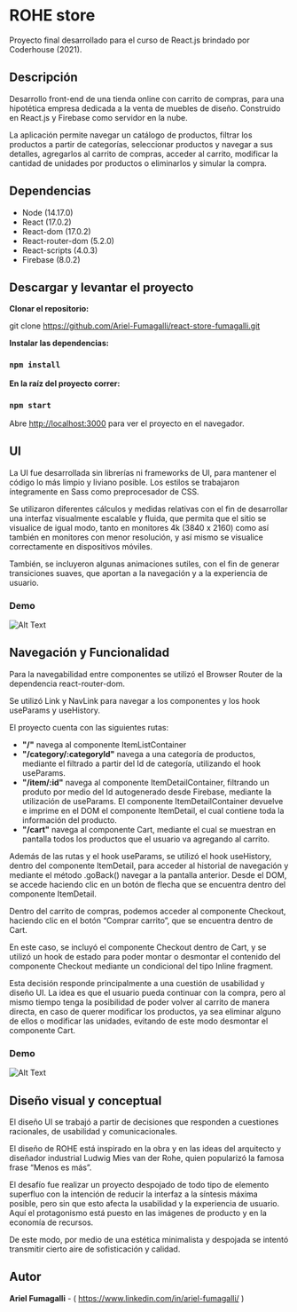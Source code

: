 
# ROHE store

Proyecto final desarrollado para el curso de React.js brindado por Coderhouse (2021).


## Descripción

Desarrollo front-end de una tienda online con carrito de compras, para una hipotética empresa dedicada a la venta de muebles de diseño. Construido en React.js y Firebase como servidor en la nube.

La aplicación permite navegar un catálogo de productos, filtrar los productos a partir de categorías, seleccionar productos y navegar a sus detalles, agregarlos al carrito de compras, acceder al carrito, modificar la cantidad de unidades por productos o eliminarlos y simular la compra. 


## Dependencias

- Node (14.17.0)
- React (17.0.2)
- React-dom (17.0.2)
- React-router-dom (5.2.0)
- React-scripts (4.0.3)
- Firebase (8.0.2)


## Descargar y levantar el proyecto

**Clonar el repositorio:**

git clone https://github.com/Ariel-Fumagalli/react-store-fumagalli.git

**Instalar las dependencias:**

### `npm install`

**En la raíz del proyecto correr:**

### `npm start`

Abre [http://localhost:3000](http://localhost:3000) para ver el proyecto en el navegador.


## UI

La UI fue desarrollada sin librerías ni frameworks de UI, para mantener el código lo más limpio y liviano posible. Los estilos se trabajaron íntegramente en Sass como preprocesador de CSS.

Se utilizaron diferentes cálculos y medidas relativas con el fin de desarrollar una interfaz visualmente escalable y fluida, que permita que el sitio se visualice de igual modo, tanto en monitores 4k (3840 x 2160) como así también en monitores con menor resolución, y así mismo se visualice correctamente en dispositivos móviles.

También, se incluyeron algunas animaciones sutiles, con el fin de generar transiciones suaves, que aportan a la navegación y a la experiencia de usuario. 

### Demo

![Alt Text](https://media.giphy.com/media/3Mx3NlcmPxUCfWhz8V/giphy.gif)


## Navegación y Funcionalidad

Para la navegabilidad entre componentes se utilizó el Browser Router de la dependencia react-router-dom.

Se utilizó Link y NavLink para navegar a los componentes y los hook useParams y useHistory.

El proyecto cuenta con las siguientes rutas:

-	**"/"** navega al componente ItemListContainer
-	**"/category/:categoryId"** navega a una categoría de productos, mediante el filtrado a partir del Id de categoría, utilizando el hook useParams.
-	**"/item/:id"** navega al componente ItemDetailContainer, filtrando un produto por medio del Id autogenerado desde Firebase, mediante la utilización de useParams. El componente ItemDetailContainer devuelve e imprime en el DOM el componente ItemDetail, el cual contiene toda la información del producto. 
-	**"/cart"** navega al componente Cart, mediante el cual se muestran en pantalla todos los productos que el usuario va agregando al carrito.

Además de las rutas y el hook useParams, se utilizó el hook useHistory, dentro del componente ItemDetail, para acceder al historial de navegación y mediante el método .goBack() navegar a la pantalla anterior. Desde el DOM, se accede haciendo clic en un botón de flecha que se encuentra dentro del componente ItemDetail.

Dentro del carrito de compras, podemos acceder al componente Checkout, haciendo clic en el botón “Comprar carrito”, que se encuentra dentro de Cart. 

En este caso, se incluyó el componente Checkout dentro de Cart, y se utilizó un hook de estado para poder montar o desmontar el contenido del componente Checkout mediante un condicional del tipo Inline fragment.

Esta decisión responde principalmente a una cuestión de usabilidad y diseño UI. La idea es que el usuario pueda continuar con la compra, pero al mismo tiempo tenga la posibilidad de poder volver al carrito de manera directa, en caso de querer modificar los productos, ya sea eliminar alguno de ellos o modificar las unidades, evitando de este modo desmontar el componente Cart.


### Demo

![Alt Text](https://media.giphy.com/media/r2jqOKpxRxPwKVOwOl/giphy.gif)


## Diseño visual y conceptual

El diseño UI se trabajó a partir de decisiones que responden a cuestiones racionales, de usabilidad y comunicacionales.

El diseño de ROHE está inspirado en la obra y en las ideas del arquitecto y diseñador industrial Ludwig Mies van der Rohe, quien popularizó la famosa frase “Menos es más”. 

El desafío fue realizar un proyecto despojado de todo tipo de elemento superfluo con la intención de reducir la interfaz a la síntesis máxima posible, pero sin que esto afecta la usabilidad y la experiencia de usuario. Aquí el protagonismo está puesto en las imágenes de producto y en la economía de recursos.

De este modo, por medio de una estética minimalista y despojada se intentó transmitir cierto aire de sofisticación y calidad.


## Autor

**Ariel Fumagalli** - ( https://www.linkedin.com/in/ariel-fumagalli/ )